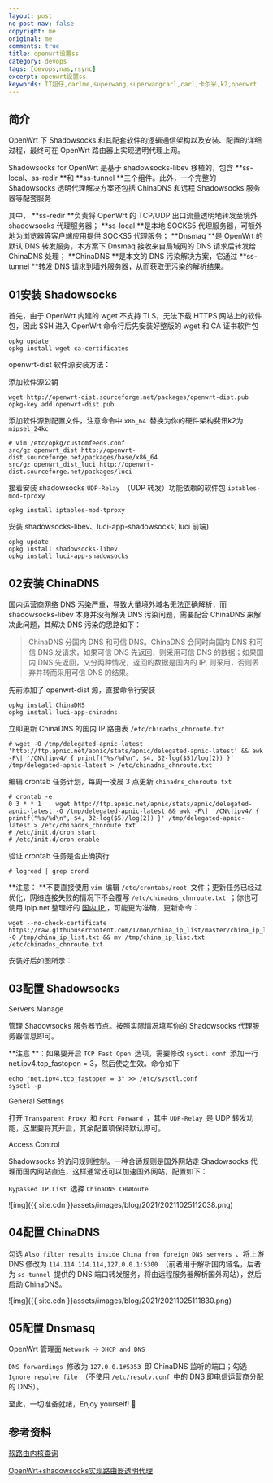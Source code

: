 ```yaml
---
layout: post
no-post-nav: false 
copyright: me
original: me
comments: true
title: openwrt设置ss
category: devops
tags: [devops,nas,rsync]
excerpt: openwrt设置ss
keywords: IT超仔,carlme,superwang,superwangcarl,carl,卡尔米,k2,openwrt
---
```


## 简介

OpenWrt 下 Shadowsocks 和其配套软件的逻辑通信架构以及安装、配置的详细过程，最终可在 OpenWrt 路由器上实现透明代理上网。

Shadowsocks for OpenWrt 是基于 shadowsocks-libev 移植的，包含 **ss-local、ss-redir **和 **ss-tunnel **三个组件。此外，一个完整的 Shadowsocks 透明代理解决方案还包括 ChinaDNS 和远程 Shadowsocks 服务器等配套服务

其中， **ss-redir **负责将 OpenWrt 的 TCP/UDP 出口流量透明地转发至境外 shadowsocks 代理服务器； **ss-local **是本地 SOCKS5 代理服务器，可额外地为浏览器等客户端应用提供 SOCKS5 代理服务； **Dnsmaq **是 OpenWrt 的默认 DNS 转发服务，本方案下 Dnsmaq 接收来自局域网的 DNS 请求后转发给 ChinaDNS 处理； **ChinaDNS **是本文的 DNS 污染解决方案，它通过 **ss-tunnel **转发 DNS 请求到墙外服务器，从而获取无污染的解析结果。

## 01安装 Shadowsocks

首先，由于 OpenWrt 内建的 wget 不支持 TLS，无法下载 HTTPS 网站上的软件包，因此 SSH 进入 OpenWrt 命令行后先安装好整版的 wget 和 CA 证书软件包

```shell
opkg update
opkg install wget ca-certificates
```

openwrt-dist 软件源安装方法：

添加软件源公钥

```shell
wget http://openwrt-dist.sourceforge.net/packages/openwrt-dist.pub
opkg-key add openwrt-dist.pub
```

添加软件源到配置文件，注意命令中 `x86_64 `替换为你的硬件架构斐讯k2为`mipsel_24kc`

```
# vim /etc/opkg/customfeeds.conf
src/gz openwrt_dist http://openwrt-dist.sourceforge.net/packages/base/x86_64
src/gz openwrt_dist_luci http://openwrt-dist.sourceforge.net/packages/luci
```

接着安装 shadowsocks `UDP-Relay `（UDP 转发）功能依赖的软件包 `iptables-mod-tproxy`

```shell
opkg install iptables-mod-tproxy
```

安装 shadowsocks-libev、luci-app-shadowsocks( luci 前端)

```shell
opkg update
opkg install shadowsocks-libev
opkg install luci-app-shadowsocks
```

## 02安装 ChinaDNS

国内运营商网络 DNS 污染严重，导致大量境外域名无法正确解析，而 shadowsocks-libev 本身并没有解决 DNS 污染问题，需要配合 ChinaDNS 来解决此问题，其解决 DNS 污染的思路如下：

> ChinaDNS 分国内 DNS 和可信 DNS。ChinaDNS 会同时向国内 DNS 和可信 DNS 发请求，如果可信 DNS 先返回，则采用可信 DNS 的数据；如果国内 DNS 先返回，又分两种情况，返回的数据是国内的 IP, 则采用，否则丢弃并转而采用可信 DNS 的结果。

先前添加了 openwrt-dist 源，直接命令行安装

```shell
opkg install ChinaDNS
opkg install luci-app-chinadns
```

立即更新 ChinaDNS 的国内 IP 路由表 `/etc/chinadns_chnroute.txt`

```
# wget -O /tmp/delegated-apnic-latest 'http://ftp.apnic.net/apnic/stats/apnic/delegated-apnic-latest' && awk -F\| '/CN\|ipv4/ { printf("%s/%d\n", $4, 32-log($5)/log(2)) }' /tmp/delegated-apnic-latest > /etc/chinadns_chnroute.txt
```

编辑 crontab 任务计划，每周一凌晨 3 点更新 `chinadns_chnroute.txt`

```
# crontab -e
0 3 * * 1    wget http://ftp.apnic.net/apnic/stats/apnic/delegated-apnic-latest -O /tmp/delegated-apnic-latest && awk -F\| '/CN\|ipv4/ { printf("%s/%d\n", $4, 32-log($5)/log(2)) }' /tmp/delegated-apnic-latest > /etc/chinadns_chnroute.txt
# /etc/init.d/cron start
# /etc/init.d/cron enable
```

验证 crontab 任务是否正确执行

```
# logread | grep crond
```

**注意： **不要直接使用 `vim `编辑 `/etc/crontabs/root `文件；更新任务已经过优化，网络连接失败的情况下不会覆写 `/etc/chinadns_chnroute.txt `；你也可使用 ipip.net 整理好的 [国内 IP ](https://github.com/17mon/china_ip_list)，可能更为准确，更新命令：

```
wget --no-check-certificate https://raw.githubusercontent.com/17mon/china_ip_list/master/china_ip_list.txt -O /tmp/china_ip_list.txt && mv /tmp/china_ip_list.txt /etc/chinadns_chnroute.txt
```

安装好后如图所示：

## 03配置 Shadowsocks

Servers Manage

管理 Shadowsocks 服务器节点。按照实际情况填写你的 Shadowsocks 代理服务器信息即可。

**注意 **：如果要开启 `TCP Fast Open `选项，需要修改 `sysctl.conf `添加一行net.ipv4.tcp_fastopen = 3，然后使之生效。命令如下

```
echo "net.ipv4.tcp_fastopen = 3" >> /etc/sysctl.conf
sysctl -p
```

General Settings

打开 `Transparent Proxy `和 `Port Forward `，其中 `UDP-Relay `是 UDP 转发功能，这里要将其开启，其余配置项保持默认即可。

Access Control

Shadowsocks 的访问规则控制。一种合适规则是国外网站走 Shadowsocks 代理而国内网站直连，这样通常还可以加速国外网站，配置如下：

`Bypassed IP List `选择 `ChinaDNS CHNRoute`

![img]({{ site.cdn }}assets/images/blog/2021/20211025112038.png)

## 04**配置 ChinaDNS**

勾选 `Also filter results inside China from foreign DNS servers `、将上游 DNS 修改为 `114.114.114.114,127.0.0.1:5300 `（前者用于解析国内域名，后者为 `ss-tunnel `提供的 DNS 端口转发服务，将由远程服务器解析国外网站），然后启动 ChinaDNS。

![img]({{ site.cdn }}assets/images/blog/2021/20211025111830.png)

## 05**配置 Dnsmasq**

OpenWrt 管理面 `Network `-> `DHCP and DNS`

`DNS forwardings `修改为 `127.0.0.1#5353 `即 ChinaDNS 监听的端口；勾选 `Ignore resolve file `（不使用 `/etc/resolv.conf `中的 DNS 即电信运营商分配的 DNS）。

至此，一切准备就绪，Enjoy yourself! 🙂

## 参考资料

[软路由内核查询](https://openwrt.org/toh/start)

[OpenWrt+shadowsocks实现路由器透明代理](https://joybean.org/blog/2018/02/14/configure-router-for-transparent-proxy-by-using-openwrt-and-shadowsocks/)